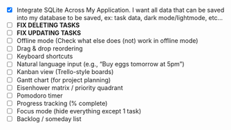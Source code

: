 - [x] Integrate SQLite Across My Application. I want all data that can be saved into my database to be saved, ex: task data, dark mode/lightmode, etc...
- [ ] **FIX DELETING TASKS**
- [ ] **FIX UPDATING TASKS**
- [ ] Offline mode (Check what else does (not) work in offline mode)
- [ ] Drag & drop reordering
- [ ] Keyboard shortcuts
- [ ] Natural language input (e.g., “Buy eggs tomorrow at 5pm”)
- [ ] Kanban view (Trello-style boards)
- [ ] Gantt chart (for project planning)
- [ ] Eisenhower matrix / priority quadrant
- [ ] Pomodoro timer
- [ ] Progress tracking (% complete)
- [ ] Focus mode (hide everything except 1 task)
- [ ] Backlog / someday list

